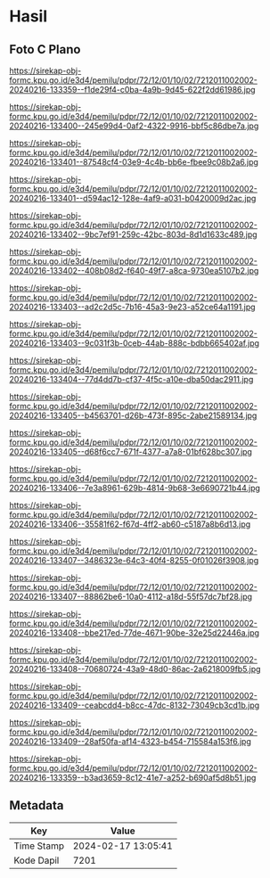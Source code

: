 # Hasil

## Foto C Plano

https://sirekap-obj-formc.kpu.go.id/e3d4/pemilu/pdpr/72/12/01/10/02/7212011002002-20240216-133359--f1de29f4-c0ba-4a9b-9d45-622f2dd61986.jpg

https://sirekap-obj-formc.kpu.go.id/e3d4/pemilu/pdpr/72/12/01/10/02/7212011002002-20240216-133400--245e99d4-0af2-4322-9916-bbf5c86dbe7a.jpg

https://sirekap-obj-formc.kpu.go.id/e3d4/pemilu/pdpr/72/12/01/10/02/7212011002002-20240216-133401--87548cf4-03e9-4c4b-bb6e-fbee9c08b2a6.jpg

https://sirekap-obj-formc.kpu.go.id/e3d4/pemilu/pdpr/72/12/01/10/02/7212011002002-20240216-133401--d594ac12-128e-4af9-a031-b0420009d2ac.jpg

https://sirekap-obj-formc.kpu.go.id/e3d4/pemilu/pdpr/72/12/01/10/02/7212011002002-20240216-133402--9bc7ef91-259c-42bc-803d-8d1d1633c489.jpg

https://sirekap-obj-formc.kpu.go.id/e3d4/pemilu/pdpr/72/12/01/10/02/7212011002002-20240216-133402--408b08d2-f640-49f7-a8ca-9730ea5107b2.jpg

https://sirekap-obj-formc.kpu.go.id/e3d4/pemilu/pdpr/72/12/01/10/02/7212011002002-20240216-133403--ad2c2d5c-7b16-45a3-9e23-a52ce64a1191.jpg

https://sirekap-obj-formc.kpu.go.id/e3d4/pemilu/pdpr/72/12/01/10/02/7212011002002-20240216-133403--9c031f3b-0ceb-44ab-888c-bdbb665402af.jpg

https://sirekap-obj-formc.kpu.go.id/e3d4/pemilu/pdpr/72/12/01/10/02/7212011002002-20240216-133404--77d4dd7b-cf37-4f5c-a10e-dba50dac2911.jpg

https://sirekap-obj-formc.kpu.go.id/e3d4/pemilu/pdpr/72/12/01/10/02/7212011002002-20240216-133405--b4563701-d26b-473f-895c-2abe21589134.jpg

https://sirekap-obj-formc.kpu.go.id/e3d4/pemilu/pdpr/72/12/01/10/02/7212011002002-20240216-133405--d68f6cc7-671f-4377-a7a8-01bf628bc307.jpg

https://sirekap-obj-formc.kpu.go.id/e3d4/pemilu/pdpr/72/12/01/10/02/7212011002002-20240216-133406--7e3a8961-629b-4814-9b68-3e6690721b44.jpg

https://sirekap-obj-formc.kpu.go.id/e3d4/pemilu/pdpr/72/12/01/10/02/7212011002002-20240216-133406--35581f62-f67d-4ff2-ab60-c5187a8b6d13.jpg

https://sirekap-obj-formc.kpu.go.id/e3d4/pemilu/pdpr/72/12/01/10/02/7212011002002-20240216-133407--3486323e-64c3-40f4-8255-0f01026f3908.jpg

https://sirekap-obj-formc.kpu.go.id/e3d4/pemilu/pdpr/72/12/01/10/02/7212011002002-20240216-133407--88862be6-10a0-4112-a18d-55f57dc7bf28.jpg

https://sirekap-obj-formc.kpu.go.id/e3d4/pemilu/pdpr/72/12/01/10/02/7212011002002-20240216-133408--bbe217ed-77de-4671-90be-32e25d22446a.jpg

https://sirekap-obj-formc.kpu.go.id/e3d4/pemilu/pdpr/72/12/01/10/02/7212011002002-20240216-133408--70680724-43a9-48d0-86ac-2a6218009fb5.jpg

https://sirekap-obj-formc.kpu.go.id/e3d4/pemilu/pdpr/72/12/01/10/02/7212011002002-20240216-133409--ceabcdd4-b8cc-47dc-8132-73049cb3cd1b.jpg

https://sirekap-obj-formc.kpu.go.id/e3d4/pemilu/pdpr/72/12/01/10/02/7212011002002-20240216-133409--28af50fa-af14-4323-b454-715584a153f6.jpg

https://sirekap-obj-formc.kpu.go.id/e3d4/pemilu/pdpr/72/12/01/10/02/7212011002002-20240216-133359--b3ad3659-8c12-41e7-a252-b690af5d8b51.jpg


## Metadata

| Key        | Value               |
| ---------- | ------------------- |
| Time Stamp | 2024-02-17 13:05:41 |
| Kode Dapil | 7201                |



